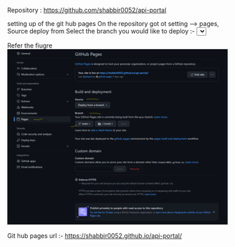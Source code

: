 Repository : https://github.com/shabbir0052/api-portal


setting up of the git hub pages 
   On the repository got ot setting --> pages, 
    Source deploy from <branch>
    Select the branch you would like to deploy :- <select the branch>

  Refer the fiugre
    ![](help1.png)  


Git hub pages url :- https://shabbir0052.github.io/api-portal/
